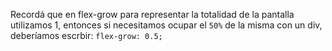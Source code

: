Recordá que en flex-grow para representar la totalidad de la pantalla utilizamos 1, entonces si necesitamos ocupar el `50%` de la misma con un div, deberíamos escrbir:
`flex-grow: 0.5;`